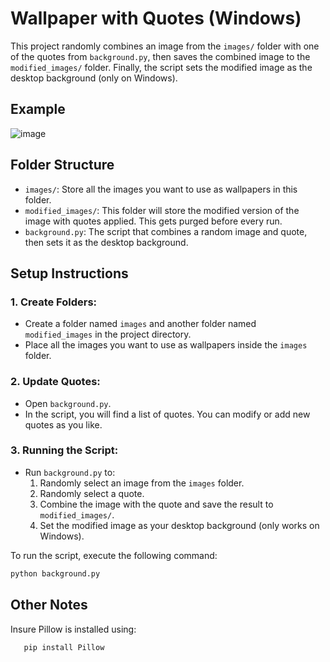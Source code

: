 # Wallpaper with Quotes (Windows)

This project randomly combines an image from the `images/` folder with one of the quotes from `background.py`, then saves the combined image to the `modified_images/` folder. Finally, the script sets the modified image as the desktop background (only on Windows).

## Example
![image](https://github.com/user-attachments/assets/55123233-f7f9-499e-96fd-35408da248f1)


## Folder Structure

- `images/`: Store all the images you want to use as wallpapers in this folder.
- `modified_images/`: This folder will store the modified version of the image with quotes applied. This gets purged before every run.
- `background.py`: The script that combines a random image and quote, then sets it as the desktop background.

## Setup Instructions

### 1. Create Folders:
   - Create a folder named `images` and another folder named `modified_images` in the project directory.
   - Place all the images you want to use as wallpapers inside the `images` folder.

### 2. Update Quotes:
   - Open `background.py`.
   - In the script, you will find a list of quotes. You can modify or add new quotes as you like.

### 3. Running the Script:
   - Run `background.py` to:
     1. Randomly select an image from the `images` folder.
     2. Randomly select a quote.
     3. Combine the image with the quote and save the result to `modified_images/`.
     4. Set the modified image as your desktop background (only works on Windows).
   
   To run the script, execute the following command:
   ```bash
   python background.py
```

## Other Notes
Insure Pillow is installed using: 
```bash
   pip install Pillow
```
